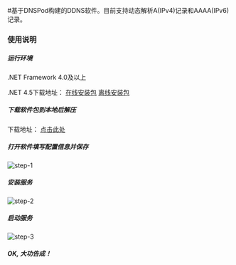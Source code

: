 #基于DNSPod构建的DDNS软件。目前支持动态解析A(IPv4)记录和AAAA(IPv6)记录。

### 使用说明

##### 运行环境
.NET Framework 4.0及以上  

.NET 4.5下载地址： [在线安装包](http://go.microsoft.com/fwlink/?LinkId=225704) [离线安装包](http://go.microsoft.com/fwlink/?LinkId=225702)

##### 下载软件包到本地后解压
下载地址： [点击此处](https://gitee.com/zhunian/dynamic-dns/attach_files/958797/download/DynamicDNS.zip)

##### 打开软件填写配置信息并保存 
![step-1](![输入图片说明](https://gitee.com/zhunian/dynamic-dns/blob/master/DNSPng/1.png))

##### 安装服务
![step-2](![配置2](https://gitee.com/zhunian/dynamic-dns/blob/master/DNSPng/2.png))

##### 启动服务
![step-3](![配置3](https://gitee.com/zhunian/dynamic-dns/blob/master/DNSPng/3.png))

##### OK, 大功告成！
